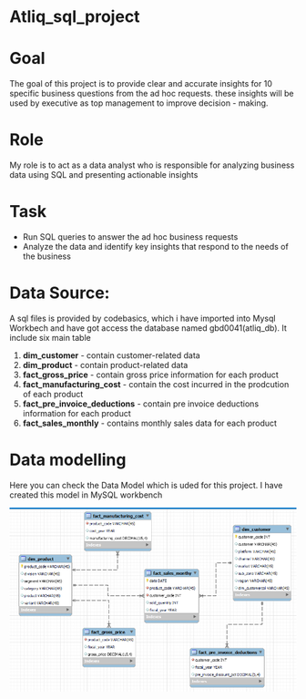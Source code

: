 # Atliq_sql_project

# Goal 
The goal of this project is to provide clear and accurate insights for 10 specific business questions from the ad hoc requests. these insights will be used by executive as top management to 
improve decision - making.

# Role 
My role is to act as a data analyst who is responsible for analyzing business data using SQL and presenting actionable insights 

# Task 
- Run SQL queries to answer the ad hoc business requests
- Analyze the data and identify key insights that respond to the needs of the business

# Data Source:
A sql files is provided by codebasics, which i have imported into Mysql Workbech and have got access the database named gbd0041(atliq_db). It include six main table 
1. **dim_customer**                - contain customer-related data
2. **dim_product**                 - contain product-related data
3. **fact_gross_price**            - contain gross price information for each product
4. **fact_manufacturing_cost**     - contain the cost incurred in the prodcution of each product
5. **fact_pre_invoice_deductions** - contain pre invoice deductions information for each product
6. **fact_sales_monthly**          - contains monthly sales data for each product

# Data modelling
Here you can check the Data Model which is uded for this project. I have created this model in MySQL workbench

![datamodel](datamodel/atliq_datamodel.png)
